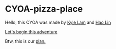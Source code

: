 # CYOA-pizza-place

Hello, this CYOA was made by [Kyle Lam](https://github.com/kylel3769) and [Hao Lin](https://github.com/haol0946)

[Let's begin this adventure](start-of-your-shift.md/start.md)

Btw, this is our [plan.](plan.png)
